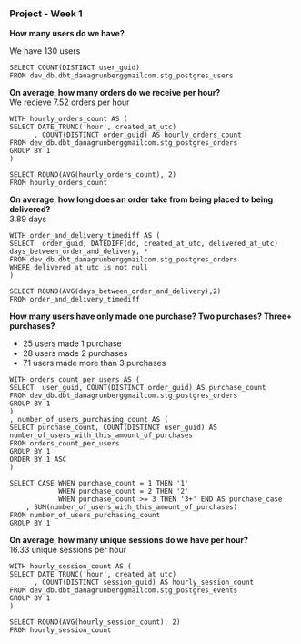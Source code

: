 ### Project - Week 1  

**How many users do we have?**  

We have 130 users  

```
SELECT COUNT(DISTINCT user_guid) 
FROM dev_db.dbt_danagrunberggmailcom.stg_postgres_users
```

**On average, how many orders do we receive per hour?**  
We recieve 7.52 orders per hour  
``` 
WITH hourly_orders_count AS (
SELECT DATE_TRUNC('hour', created_at_utc)
      , COUNT(DISTINCT order_guid) AS hourly_orders_count
FROM dev_db.dbt_danagrunberggmailcom.stg_postgres_orders
GROUP BY 1
)

SELECT ROUND(AVG(hourly_orders_count), 2)
FROM hourly_orders_count 
```  

**On average, how long does an order take from being placed to being delivered?**  
3.89 days  

```
WITH order_and_delivery_timediff AS (
SELECT  order_guid, DATEDIFF(dd, created_at_utc, delivered_at_utc) days_between_order_and_delivery, *
FROM dev_db.dbt_danagrunberggmailcom.stg_postgres_orders
WHERE delivered_at_utc is not null
)

SELECT ROUND(AVG(days_between_order_and_delivery),2)
FROM order_and_delivery_timediff
```

**How many users have only made one purchase? Two purchases? Three+ purchases?**  

* 25 users made 1 purchase  
* 28 users made 2 purchases  
* 71 users made more than 3 purchases  

```
WITH orders_count_per_users AS (
SELECT  user_guid, COUNT(DISTINCT order_guid) AS purchase_count
FROM dev_db.dbt_danagrunberggmailcom.stg_postgres_orders
GROUP BY 1
)
, number_of_users_purchasing_count AS (
SELECT purchase_count, COUNT(DISTINCT user_guid) AS number_of_users_with_this_amount_of_purchases
FROM orders_count_per_users
GROUP BY 1
ORDER BY 1 ASC
)

SELECT CASE WHEN purchase_count = 1 THEN '1'
            WHEN purchase_count = 2 THEN '2'
            WHEN purchase_count >= 3 THEN '3+' END AS purchase_case 
    , SUM(number_of_users_with_this_amount_of_purchases)
FROM number_of_users_purchasing_count
GROUP BY 1
```
**On average, how many unique sessions do we have per hour?**  
16.33 unique sessions per hour
```
WITH hourly_session_count AS (
SELECT DATE_TRUNC('hour', created_at_utc)
      , COUNT(DISTINCT session_guid) AS hourly_session_count
FROM dev_db.dbt_danagrunberggmailcom.stg_postgres_events
GROUP BY 1
)

SELECT ROUND(AVG(hourly_session_count), 2)
FROM hourly_session_count 
```